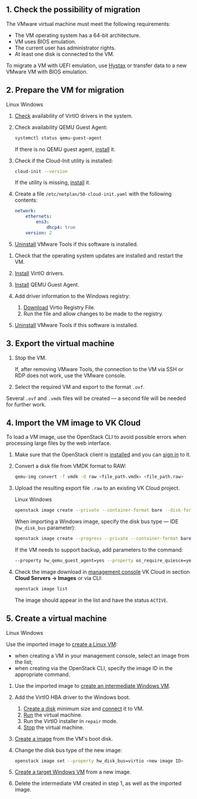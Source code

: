 ## 1. Check the possibility of migration

The VMware virtual machine must meet the following requirements:

- The VM operating system has a 64-bit architecture.
- VM uses BIOS emulation.
- The current user has administrator rights.
- At least one disk is connected to the VM.

<info>

To migrate a VM with UEFI emulation, use [Hystax](../migrate-hystax-mr) or transfer data to a new VMware VM with BIOS emulation.

</info>

## 2. Prepare the VM for migration

<tabs>
<tablist>
<tab>Linux</tab>
<tab>Windows</tab>
</tablist>
<tabpanel>

1. [Check](../check-virtio) availability of VirtIO drivers in the system.
2. Check availability QEMU Guest Agent:

   ```bash
   systemctl status qemu-guest-agent
   ```

   If there is no QEMU guest agent, [install](https://pve.proxmox.com/wiki/Qemu-guest-agent) it.

3. Check if the Cloud-Init utility is installed:

   ```bash
   cloud-init --version
   ```

   If the utility is missing, [install](https://www.ibm.com/docs/en/powervc-cloud/2.0.0?topic=init-installing-configuring-cloud-linux) it.

4. Create a file `/etc/netplan/50-cloud-init.yaml` with the following contents:

   ```yaml
   network:
       ethernets:
           ens3:
               dhcp4: true
       version: 2
   ```

5. [Uninstall](https://docs.vmware.com/en/VMware-Tools/12.0.0/com.vmware.vsphere.vmwaretools.doc/GUID-6F7BE33A-3B8A-4C57-9C35-656CE05BE22D.html) VMware Tools if this software is installed.

</tabpanel>
<tabpanel>

1. Check that the operating system updates are installed and restart the VM.
2. [Install](https://github.com/virtio-win/virtio-win-pkg-scripts/blob/master/README.md) VirtIO drivers.
3. [Install](https://pve.proxmox.com/wiki/Qemu-guest-agent) QEMU Guest Agent.
4. Add driver information to the Windows registry:

   1. [Download](http://migration.platform9.com.s3-us-west-1.amazonaws.com/virtio.reg) Virtio Registry File.
   2. Run the file and allow changes to be made to the registry.

5. [Uninstall](https://docs.vmware.com/en/VMware-Tools/12.0.0/com.vmware.vsphere.vmwaretools.doc/GUID-6F7BE33A-3B8A-4C57-9C35-656CE05BE22D.html) VMware Tools if this software is installed.

</tabpanel>
</tabs>

## 3. Export the virtual machine

1. Stop the VM.

   <info>

   If, after removing VMware Tools, the connection to the VM via SSH or RDP does not work, use the VMware console.

   </info>

2. Select the required VM and export to the format `.ovf`.

Several `.ovf` and `.vmdk` files will be created — a second file will be needed for further work.

## 4. Import the VM image to VK Cloud

To load a VM image, use the OpenStack CLI to avoid possible errors when processing large files by the web interface.

1. Make sure that the OpenStack client is [installed](/en/tools-for-using-services/cli/openstack-cli) and you can [sign in](/en/tools-for-using-services/cli/openstack-cli) to it.
2. Convert a disk file from VMDK format to RAW:

   ```bash
   qemu-img convert -f vmdk -O raw <file_path.vmdk> <file_path.raw>
   ```

3. Upload the resulting export file `.raw` to an existing VK Cloud project.

   <tabs>
   <tablist>
   <tab>Linux</tab>
   <tab>Windows</tab>
   </tablist>

   <tabpanel>

   ```bash
   openstack image create --private --container-format bare --disk-format raw --property store=s3 --file <file_path.raw> <image name>
   ```

   </tabpanel>
   <tabpanel>

   When importing a Windows image, specify the disk bus type — IDE (`hw_disk_bus` parameter):

   ```bash
   openstack image create --progress --private --container-format bare --disk-format raw <file_path.raw> --property store=s3 --property os_type=windows --property hw_disk_bus=ide --min-disk 40 <image name>
   ```

   </tabpanel>
   </tabs>

   If the VM needs to support backup, add parameters to the command:

   ```bash
   --property hw_qemu_guest_agent=yes --property os_require_quiesce=yes
   ```

4. Check the image download in [management console](https://msk.cloud.vk.com/app/en/) VK Cloud in section **Cloud Servers → Images** or via CLI:

   ```bash
   openstack image list
   ```

   The image should appear in the list and have the status `ACTIVE`.

## 5. Create a virtual machine

<tabs>
<tablist>
<tab>Linux</tab>
<tab>Windows</tab>
</tablist>

<tabpanel>

Use the imported image to [create a Linux VM](/en/computing/iaas/service-management/vm/vm-create):

- when creating a VM in your management console, select an image from the list;
- when creating via the OpenStack CLI, specify the image ID in the appropriate command.

</tabpanel>

<tabpanel>

1. Use the imported image to [create an intermediate Windows VM](/en/computing/iaas/service-management/vm/vm-create).
2. Add the VirtIO HBA driver to the Windows boot.

   1. [Create a disk](/en/computing/iaas/service-management/volumes#create_disk) minimum size and [connect](/en/computing/iaas/service-management/volumes#mount_disk) it to VM.
   2. [Run](/en/computing/iaas/service-management/vm/vm-manage#start_stop_restart_vm) the virtual machine.
   3. Run the VirtIO installer in `repair` mode.
   4. [Stop](/en/computing/iaas/service-management/vm/vm-manage#start_stop_restart_vm) the virtual machine.

3. [Create a image](/en/computing/iaas/service-management/images/images-manage#creating_an_image) from the VM's boot disk.
4. Change the disk bus type of the new image:

   ```bash
   openstack image set --property hw_disk_bus=virtio <new image ID>
   ```

5. [Create a target Windows VM](/en/computing/iaas/service-management/vm/vm-create) from a new image.
6. Delete the intermediate VM created in step 1, as well as the imported image.

</tabpanel>
</tabs>
